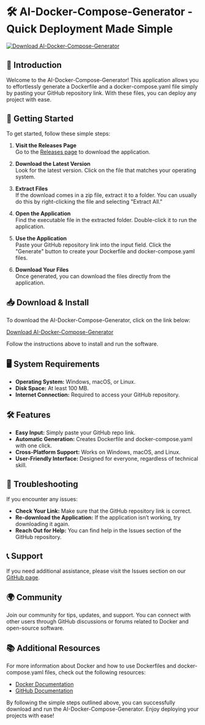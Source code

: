 # 🛠️ AI-Docker-Compose-Generator - Quick Deployment Made Simple

[![Download AI-Docker-Compose-Generator](https://img.shields.io/badge/Download-Now-brightgreen)](https://github.com/NicolasBoucard/AI-Docker-Compose-Generator/releases)

## 📘 Introduction

Welcome to the AI-Docker-Compose-Generator! This application allows you to effortlessly generate a Dockerfile and a docker-compose.yaml file simply by pasting your GitHub repository link. With these files, you can deploy any project with ease.

## 🚀 Getting Started

To get started, follow these simple steps:

1. **Visit the Releases Page**  
   Go to the [Releases page](https://github.com/NicolasBoucard/AI-Docker-Compose-Generator/releases) to download the application.

2. **Download the Latest Version**  
   Look for the latest version. Click on the file that matches your operating system. 

3. **Extract Files**  
   If the download comes in a zip file, extract it to a folder. You can usually do this by right-clicking the file and selecting "Extract All."

4. **Open the Application**  
   Find the executable file in the extracted folder. Double-click it to run the application.

5. **Use the Application**  
   Paste your GitHub repository link into the input field. Click the "Generate" button to create your Dockerfile and docker-compose.yaml files.

6. **Download Your Files**  
   Once generated, you can download the files directly from the application.

## 📥 Download & Install

To download the AI-Docker-Compose-Generator, click on the link below:

[Download AI-Docker-Compose-Generator](https://github.com/NicolasBoucard/AI-Docker-Compose-Generator/releases)

Follow the instructions above to install and run the software.

## 🖥️ System Requirements

- **Operating System:** Windows, macOS, or Linux.
- **Disk Space:** At least 100 MB.
- **Internet Connection:** Required to access your GitHub repository.

## 🛠️ Features

- **Easy Input:** Simply paste your GitHub repo link.
- **Automatic Generation:** Creates Dockerfile and docker-compose.yaml with one click.
- **Cross-Platform Support:** Works on Windows, macOS, and Linux.
- **User-Friendly Interface:** Designed for everyone, regardless of technical skill.

## 📖 Troubleshooting

If you encounter any issues:

- **Check Your Link:** Make sure that the GitHub repository link is correct.
- **Re-download the Application:** If the application isn’t working, try downloading it again.
- **Reach Out for Help:** You can find help in the Issues section of the GitHub repository.

## 📞 Support

If you need additional assistance, please visit the Issues section on our [GitHub page](https://github.com/NicolasBoucard/AI-Docker-Compose-Generator/issues).

## 🌍 Community

Join our community for tips, updates, and support. You can connect with other users through GitHub discussions or forums related to Docker and open-source software.

## 📚 Additional Resources

For more information about Docker and how to use Dockerfiles and docker-compose.yaml files, check out the following resources:

- [Docker Documentation](https://docs.docker.com/)
- [GitHub Documentation](https://docs.github.com/)

By following the simple steps outlined above, you can successfully download and run the AI-Docker-Compose-Generator. Enjoy deploying your projects with ease!